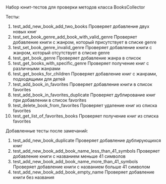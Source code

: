 Набор юнит-тестов для проверки методов класса BooksCollector

Тесты:
1. test_add_new_book_add_two_books 
Проверяет добавление двух новых книг
2. test_set_book_genre_add_book_with_valid_genre
Проверяет добавление книги с жанром, который присутствует в списке genre
3. test_set_book_genre_invalid_genre
Проверяет добавление книги с жанром, который отсутствует в списке genre
4. test_get_book_genre
Проверяет добавление жанра в список
5. test_get_books_with_specific_genre
Проверяет получение книг с различными жанрами
6. test_get_books_for_children
Проверяет добавление книг с жанрами, подходящими для детей
7. test_add_book_in_favorites
Проверяет добавление книги в список favorites 
8. test_add_book_in_favorites_duplicate
Проверяет дублирование книг при добавлении в список favorites
9. test_delete_book_from_favorites
Проверяет удаление книг из списка favorites
10. test_get_list_of_favorites_books
Проверяет получение книг из списка favorites

Добавленные тесты после замечаний:
1. test_add_new_book_duplicate
Проверяет добавление дублирующихся книг 
2. test_add_new_book_add_book_name_less_than_41_symbols
Проверяет добавление книги с названием меньше 41 символов
3. test_add_new_book_add_book_name_more_than_41_symbols
Проверяет добавление книги с названием больше 41 символом
4. test_add_new_book_add_book_empty_name
Проверяет добавление книги без названия